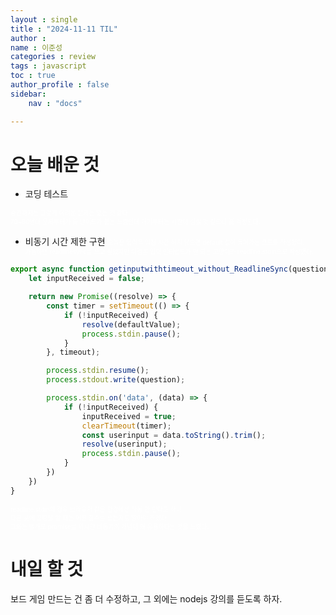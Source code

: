 ```yaml
---
layout : single
title : "2024-11-11 TIL"
author : 
name : 이준성
categories : review
tags : javascript
toc : true
author_profile : false
sidebar:
    nav : "docs"

---
```


# 오늘 배운 것

-  코딩 테스트

<span style = "color:white; font-size:70%">중간까지는 그렇게 어려운 문제는 없는 것 같다.<br>
70~80번대 문제부터가 좀 난이도가 붙는 느낌인데 거기부터는 시간이 걸릴 것 같으니 좀 걱정된다.
</span>


-  비동기 시간 제한 구현
<span style = "color:white; font-size:70%">오늘은 입력을 일정 시간 하지 않으면 default 값이 들어가는 코드를 작성했다.<br>
가능하면 readlinesync를 쓰고 싶었지만 이걸론 입력 인터럽트가 안 되는 모양이라 readline.stdin으로 작성했다.<br>
</span>

```js
export async function getinputwithtimeout_without_ReadlineSync(question, timeout, defaultValue) {
    let inputReceived = false;

    return new Promise((resolve) => {
        const timer = setTimeout(() => {
            if (!inputReceived) {
                resolve(defaultValue);
                process.stdin.pause();
            }
        }, timeout);

        process.stdin.resume();
        process.stdout.write(question);

        process.stdin.on('data', (data) => {
            if (!inputReceived) {
                inputReceived = true;
                clearTimeout(timer);
                const userinput = data.toString().trim();
                resolve(userinput);
                process.stdin.pause();
            }
        })
    })
}
```

<span style = "color:white; font-size:70%">readline.stdin의 경우 브라우저 같은 환경에선 작동 안 된다고 하니<br>
다른 곳에 포팅을 할 때는 어떤 함수를 쓰는지도 알아야 하겠다.<br>
그와는 별개로 promise를 위시한 비동기의 개념이 꽤 유용하다는 것을 느꼈다.<br>
</span>


# 내일 할 것
보드 게임 만드는 건 좀 더 수정하고, 그 외에는 nodejs 강의를 듣도록 하자.